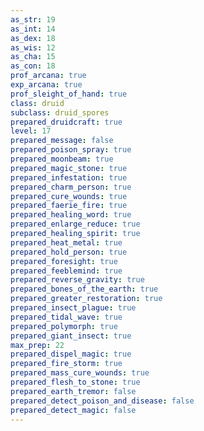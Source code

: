 ```yaml
---
as_str: 19
as_int: 14
as_dex: 18
as_wis: 12
as_cha: 15
as_con: 18
prof_arcana: true
exp_arcana: true
prof_sleight_of_hand: true
class: druid
subclass: druid_spores
prepared_druidcraft: true
level: 17
prepared_message: false
prepared_poison_spray: true
prepared_moonbeam: true
prepared_magic_stone: true
prepared_infestation: true
prepared_charm_person: true
prepared_cure_wounds: true
prepared_faerie_fire: true
prepared_healing_word: true
prepared_enlarge_reduce: true
prepared_healing_spirit: true
prepared_heat_metal: true
prepared_hold_person: true
prepared_foresight: true
prepared_feeblemind: true
prepared_reverse_gravity: true
prepared_bones_of_the_earth: true
prepared_greater_restoration: true
prepared_insect_plague: true
prepared_tidal_wave: true
prepared_polymorph: true
prepared_giant_insect: true
max_prep: 22
prepared_dispel_magic: true
prepared_fire_storm: true
prepared_mass_cure_wounds: true
prepared_flesh_to_stone: true
prepared_earth_tremor: false
prepared_detect_poison_and_disease: false
prepared_detect_magic: false
---
```

